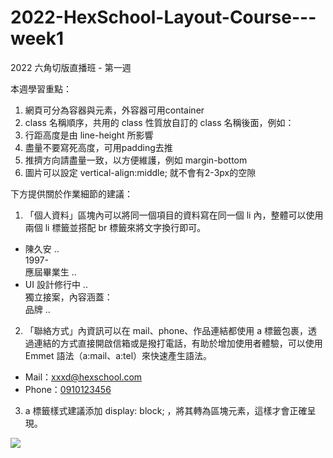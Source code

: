 # 2022-HexSchool-Layout-Course---week1
2022 六角切版直播班 - 第一週

本週學習重點：

1. 網頁可分為容器與元素，外容器可用container
2. class 名稱順序，共用的 class 性質放自訂的 class 名稱後面，例如：<div class="profile container">
3. 行距高度是由 line-height 所影響
4. 盡量不要寫死高度，可用padding去推
5. 推擠方向請盡量一致，以方便維護，例如 margin-bottom
6. 圖片可以設定 vertical-align:middle; 就不會有2-3px的空隙


下方提供關於作業細節的建議：

1. 「個人資料」區塊內可以將同一個項目的資料寫在同一個 li 內，整體可以使用兩個 li 標籤並搭配 br 標籤來將文字換行即可。

<ul>
  <li>
    陳久安 ..<br>
    1997- <br>
    應屆畢業生 ..
  </li>
  <li>
    UI 設計修行中 .. <br>
    獨立接案，內容涵蓋：<br>
    品牌 ..
  </li>
</ul>


2. 「聯絡方式」內資訊可以在 mail、phone、作品連結都使用 a 標籤包裹，透過連結的方式直接開啟信箱或是撥打電話，有助於增加使用者體驗，可以使用 Emmet 語法（a:mail、a:tel）來快速產生語法。

<ul>
  <li>Mail：<a href="mailto:xxxd@hexschool.com">xxxd@hexschool.com</a></li>
  <li>Phone：<a href="tel:+886-910123456">0910123456</a></li>
</ul>

3. a 標籤樣式建議添加   display: block; ，將其轉為區塊元素，這樣才會正確呈現。
<img src="https://s3-us-west-2.amazonaws.com/video-hexschool/teachable/DTRcKDQuyCd1qWB4dZLpCm08w14rdZIQongAKGo4lrCths39fM0ZnWohOqRshYBrrVThKbcsqjqIIMU8BJ0NtAhwYh5bR5N7sHUsdeOhpSmYs4J8ygkhaeo0TozJSa3K.">



